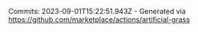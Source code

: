 Commits: 2023-09-01T15:22:51.943Z - Generated via https://github.com/marketplace/actions/artificial-grass
<br>

